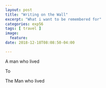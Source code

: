 ```yaml
---
layout: post
title: "Writing on the Wall"
excerpt: "What i want to be remembered for"
categories: exp56
tags: [ travel ]
image:
  feature:
date: 2018-12-18T08:08:50-04:00

---
```


A man who lived

To

The Man who lived
